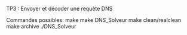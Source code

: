 TP3 : Envoyer et décoder une requète DNS

Commandes possibles:
  make
  make DNS_Solveur
  make clean/realclean
  make archive
  ./DNS_Solveur

